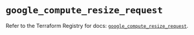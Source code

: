 # `google_compute_resize_request`

Refer to the Terraform Registry for docs: [`google_compute_resize_request`](https://registry.terraform.io/providers/hashicorp/google/6.13.0/docs/resources/compute_resize_request).
